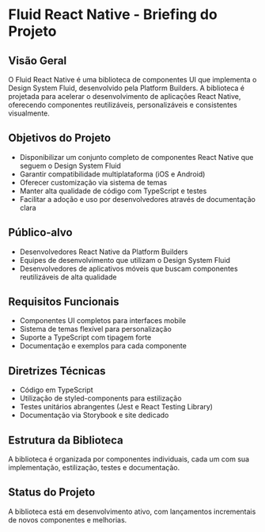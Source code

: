 # Fluid React Native - Briefing do Projeto

## Visão Geral
O Fluid React Native é uma biblioteca de componentes UI que implementa o Design System Fluid, desenvolvido pela Platform Builders. A biblioteca é projetada para acelerar o desenvolvimento de aplicações React Native, oferecendo componentes reutilizáveis, personalizáveis e consistentes visualmente.

## Objetivos do Projeto
- Disponibilizar um conjunto completo de componentes React Native que seguem o Design System Fluid
- Garantir compatibilidade multiplataforma (iOS e Android)
- Oferecer customização via sistema de temas
- Manter alta qualidade de código com TypeScript e testes
- Facilitar a adoção e uso por desenvolvedores através de documentação clara

## Público-alvo
- Desenvolvedores React Native da Platform Builders
- Equipes de desenvolvimento que utilizam o Design System Fluid
- Desenvolvedores de aplicativos móveis que buscam componentes reutilizáveis de alta qualidade

## Requisitos Funcionais
- Componentes UI completos para interfaces mobile
- Sistema de temas flexível para personalização
- Suporte a TypeScript com tipagem forte
- Documentação e exemplos para cada componente

## Diretrizes Técnicas
- Código em TypeScript
- Utilização de styled-components para estilização
- Testes unitários abrangentes (Jest e React Testing Library)
- Documentação via Storybook e site dedicado

## Estrutura da Biblioteca
A biblioteca é organizada por componentes individuais, cada um com sua implementação, estilização, testes e documentação.

## Status do Projeto
A biblioteca está em desenvolvimento ativo, com lançamentos incrementais de novos componentes e melhorias. 